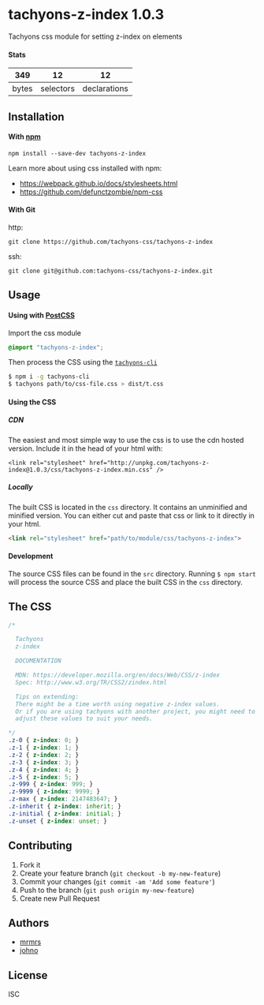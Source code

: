 # tachyons-z-index 1.0.3

Tachyons css module for setting z-index on elements

#### Stats

349 | 12 | 12
---|---|---
bytes | selectors | declarations

## Installation

#### With [npm](https://npmjs.com)

```
npm install --save-dev tachyons-z-index
```

Learn more about using css installed with npm:
* https://webpack.github.io/docs/stylesheets.html
* https://github.com/defunctzombie/npm-css

#### With Git

http:
```
git clone https://github.com/tachyons-css/tachyons-z-index
```

ssh:
```
git clone git@github.com:tachyons-css/tachyons-z-index.git
```

## Usage

#### Using with [PostCSS](https://github.com/postcss/postcss)

Import the css module

```css
@import "tachyons-z-index";
```

Then process the CSS using the [`tachyons-cli`](https://github.com/tachyons-css/tachyons-cli)

```sh
$ npm i -g tachyons-cli
$ tachyons path/to/css-file.css > dist/t.css
```

#### Using the CSS

##### CDN
The easiest and most simple way to use the css is to use the cdn hosted version. Include it in the head of your html with:

```
<link rel="stylesheet" href="http://unpkg.com/tachyons-z-index@1.0.3/css/tachyons-z-index.min.css" />
```

##### Locally
The built CSS is located in the `css` directory. It contains an unminified and minified version.
You can either cut and paste that css or link to it directly in your html.

```html
<link rel="stylesheet" href="path/to/module/css/tachyons-z-index">
```

#### Development

The source CSS files can be found in the `src` directory.
Running `$ npm start` will process the source CSS and place the built CSS in the `css` directory.

## The CSS

```css
/*

  Tachyons
  z-index

  DOCUMENTATION

  MDN: https://developer.mozilla.org/en/docs/Web/CSS/z-index
  Spec: http://www.w3.org/TR/CSS2/zindex.html

  Tips on extending:
  There might be a time worth using negative z-index values.
  Or if you are using tachyons with another project, you might need to
  adjust these values to suit your needs.

*/
.z-0 { z-index: 0; }
.z-1 { z-index: 1; }
.z-2 { z-index: 2; }
.z-3 { z-index: 3; }
.z-4 { z-index: 4; }
.z-5 { z-index: 5; }
.z-999 { z-index: 999; }
.z-9999 { z-index: 9999; }
.z-max { z-index: 2147483647; }
.z-inherit { z-index: inherit; }
.z-initial { z-index: initial; }
.z-unset { z-index: unset; }
```

## Contributing

1. Fork it
2. Create your feature branch (`git checkout -b my-new-feature`)
3. Commit your changes (`git commit -am 'Add some feature'`)
4. Push to the branch (`git push origin my-new-feature`)
5. Create new Pull Request

## Authors

* [mrmrs](http://mrmrs.io)
* [johno](http://johnotander.com)

## License

ISC

